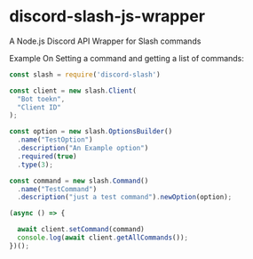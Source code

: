 # discord-slash-js-wrapper
A Node.js Discord API Wrapper for Slash commands

Example On Setting a command and getting a list of commands:
```js
const slash = require('discord-slash')

const client = new slash.Client(
  "Bot toekn",
  "Client ID"
);

const option = new slash.OptionsBuilder()
  .name("TestOption")
  .description("An Example option")
  .required(true)
  .type(3);

const command = new slash.Command()
  .name("TestCommand")
  .description("just a test command").newOption(option);

(async () => {

  await client.setCommand(command)   
  console.log(await client.getAllCommands());
})();


```

